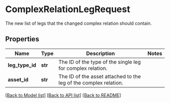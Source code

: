 # ComplexRelationLegRequest

The new list of legs that the changed complex relation should contain.
## Properties
Name | Type | Description | Notes
------------ | ------------- | ------------- | -------------
**leg_type_id** | **str** | The ID of the type of the single leg for complex relation. | 
**asset_id** | **str** | The ID of the asset attached to the leg of the complex relation. | 

[[Back to Model list]](../README.md#documentation-for-models) [[Back to API list]](../README.md#documentation-for-api-endpoints) [[Back to README]](../README.md)


